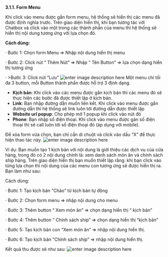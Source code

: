
**3.1.1. Form Menu**

Khi click vào menu được gắn form menu, hệ thống sẽ hiển thị các menu đã được định nghĩa trước. Trên giao diện hiển thị, khi bạn tương tác với Chatbox và click vào một trong các thành phần của menu thì hệ thống sẽ hiển thị nội dung tương ứng với lựa chọn đó.

**Cách dùng:**

· Bước 1: Chọn form Menu => Nhập nội dung hiển thị menu

· Bước 2: Click nút “ Thêm Nút” => Nhập “ Tên Button” => lựa chọn dạng hiển thị tương ứng

· >Bước 3: Click nút “Lưu”
![enter image description here](https://static8.muarecdn.com/original/muare/images/2019/11/19/5383573_14.png)
Một menu chỉ tối đa 3 button, mỗi Button thành phần được hỗ trợ 3 định dạng.


-   **Kịch bản**: Khi click vào các menu được gắn kịch bản thì các menu đó sẽ thực hiện các bước đã được thiết lập ở kịch bản.
-   **Link**: Bạn nhập đường dẫn muốn liên kết. Khi click vào menu được gắn đường dẫn thì hệ thống sẽ link luôn tới đường dẫn được thiết lập
-   **Website url popup**: Cho phép mở 1 popup khi click vào nút đó
-   **Phone**: Bạn nhập số điện thoại. Khi click vào menu được gán số điện thoại thì sẽ call luôn tới số điện thoại đó (áp dụng với mobile).

Để xóa form vừa chọn, bạn chỉ cần di chuột và click vào dấu “X” để thực hiện thao tác này.
![enter image description here](https://static8.muarecdn.com/original/muare/images/2019/11/19/5383576_15.png)

Ví dụ: Bạn muốn tạo 1 kịch bản với nội dung là giới thiệu các dịch vụ của cửa hàng, trong đó có 2 nội dung chính là: xem danh sách món ăn và chính sách ship hàng. Trên giao diện hiển thị bạn muốn thiết lập rằng: khi bạn click vào từng lựa chọn thì nội dung của các menu con tương ứng sẽ được hiển thị ra. Bạn làm như sau:

Cách dùng:

· Bước 1: Tạo kịch bản “Chào” từ kịch bản tự động

· Bước 2: Chọn form menu => nhập nội dung cho menu

· Bước 3: Thêm button “ Xem món ăn” => chọn dạng hiển thị “ kịch bản”

· Bước 4: Thêm button “ Chính sách ship” => chọn dạng hiển thị “kịch bản”

· Bước 5: Tạo kịch bản con “Xem món ăn” => nhập nội dung hiển thị.

· Bước 6: Tạo kịch bản “Chính sách ship” => nhập nội dung hiển thị.

Kết quả thu được sẽ như sau:
![enter image description here](https://static8.muarecdn.com/original/muare/images/2019/11/19/5383582_16.png)